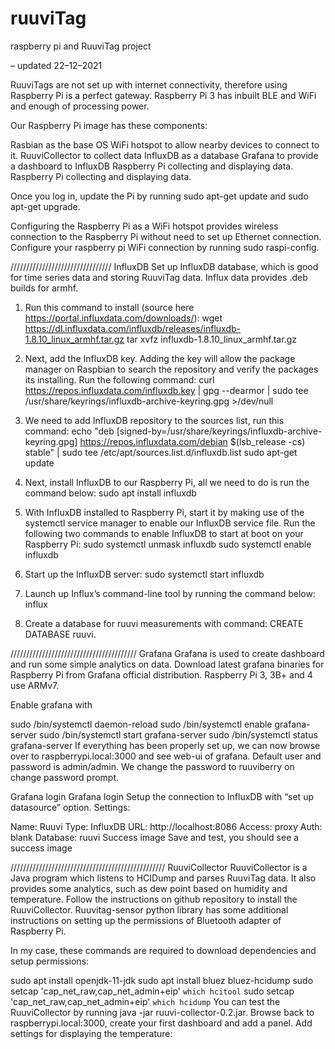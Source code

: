 # ruuviTag
raspberry pi and RuuviTag project

– updated 22–12–2021

RuuviTags are not set up with internet connectivity, therefore using Raspberry Pi is a perfect gateway. Raspberry Pi 3 has inbuilt BLE and WiFi and enough of processing power.

Our Raspberry Pi image has these components:

Rasbian as the base OS
WiFi hotspot to allow nearby devices to connect to it.
RuuviCollector to collect data
InfluxDB as a database
Grafana to provide a dashboard to InfluxDB
Raspberry Pi collecting and displaying data.
Raspberry Pi collecting and displaying data.

Once you log in, update the Pi by running sudo apt-get update and sudo apt-get upgrade.

Configuring the Raspberry Pi as a WiFi hotspot provides wireless connection to the Raspberry Pi without need to set up Ethernet connection. Configure your raspberry pi WiFi connection by running sudo raspi-config.

////////////////////////////////
InfluxDB
Set up InfluxDB database, which is good for time series data and storing RuuviTag data. Influx data provides .deb builds for armhf. 

1. Run this command to install (source here https://portal.influxdata.com/downloads/):
wget https://dl.influxdata.com/influxdb/releases/influxdb-1.8.10_linux_armhf.tar.gz
tar xvfz influxdb-1.8.10_linux_armhf.tar.gz

2. Next, add the InfluxDB key. Adding the key will allow the package manager on Raspbian to search the repository and verify the packages its installing. Run the following command: curl https://repos.influxdata.com/influxdb.key | gpg --dearmor | sudo tee /usr/share/keyrings/influxdb-archive-keyring.gpg >/dev/null

3. We need to add InfluxDB repository to the sources list, run this command:
echo "deb [signed-by=/usr/share/keyrings/influxdb-archive-keyring.gpg] https://repos.influxdata.com/debian $(lsb_release -cs) stable" | sudo tee /etc/apt/sources.list.d/influxdb.list
sudo apt-get update

4. Next, install InfluxDB to our Raspberry Pi, all we need to do is run the command below:
sudo apt install influxdb

5. With InfluxDB installed to Raspberry Pi, start it by making use of the systemctl service manager to enable our InfluxDB service file.
Run the following two commands to enable InfluxDB to start at boot on your Raspberry Pi:
sudo systemctl unmask influxdb
sudo systemctl enable influxdb

6. Start up the InfluxDB server: 
sudo systemctl start influxdb

7. Launch up Influx’s command-line tool by running the command below:
influx

9.  Create a database for ruuvi measurements with command: CREATE DATABASE ruuvi.

////////////////////////////////////////
Grafana
Grafana is used to create dashboard and run some simple analytics on data. Download latest grafana binaries for Raspberry Pi from Grafana official distribution. Raspberry Pi 3, 3B+ and 4 use ARMv7.

Enable grafana with

sudo /bin/systemctl daemon-reload
sudo /bin/systemctl enable grafana-server
sudo /bin/systemctl start grafana-server
sudo /bin/systemctl status grafana-server
If everything has been properly set up, we can now browse over to raspberrypi.local:3000 and see web-ui of grafana. Default user and password is admin/admin. We change the password to ruuviberry on change password prompt.

Grafana login
Grafana login
Setup the connection to InfluxDB with “set up datasource” option. Settings:

Name: Ruuvi
Type: InfluxDB 
URL: http://localhost:8086
Access: proxy
Auth: blank
Database: ruuvi
Success image
Save and test, you should see a success image

/////////////////////////////////////////////////
RuuviCollector
RuuviCollector is a Java program which listens to HCIDump and parses RuuviTag data. It also provides some analytics, such as dew point based on humidity and temperature. Follow the instructions on github repository to install the RuuviCollector. Ruuvitag-sensor python library has some additional instructions on setting up the permissions of Bluetooth adapter of Raspberry Pi.

In my case, these commands are required to download dependencies and setup permissions:

sudo apt install openjdk-11-jdk
sudo apt install bluez bluez-hcidump
sudo setcap 'cap_net_raw,cap_net_admin+eip' `which hcitool`
sudo setcap 'cap_net_raw,cap_net_admin+eip' `which hcidump`
You can test the RuuviCollector by running
java -jar ruuvi-collector-0.2.jar. Browse back to raspberrypi.local:3000, create your first dashboard and add a panel. Add settings for displaying the temperature:
